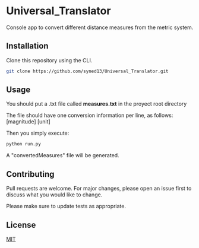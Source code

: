 # Universal_Translator
Console app to convert different distance measures from the metric system.


## Installation

Clone this repository using the CLI.

```bash
git clone https://github.com/syned13/Universal_Translator.git
```

## Usage
You should put a .txt file called <b>measures.txt</b> in the proyect root directory

The file should have one conversion information per line, as follows:
[magnitude] [unit] <targetUnit>
<anotherMAgnitude> <unit> <targetUnit>

Then you simply execute:
```bash
python run.py
```
A "convertedMeasures" file will be generated.

## Contributing
Pull requests are welcome. For major changes, please open an issue first to discuss what you would like to change.

Please make sure to update tests as appropriate.

## License
[MIT](https://choosealicense.com/licenses/mit/)

